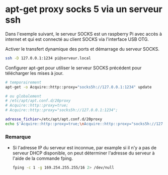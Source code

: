 # apt-get proxy socks 5 via un serveur ssh

Dans l'exemple suivant, le serveur SOCKS est un raspberry Pi avec accès à internet et qui est connecté au client SOCKS via l'interface USB OTG.

Activer le transfert dynamique des ports et démarrage du serveur SOCKS.
```bash
ssh -D 127.0.0.1:1234 pi@serveur.local
```

Configurer apt-get pour utiliser le serveur SOCKS précédent pour télécharger les mises à jour.
```bash
# temporairement
apt-get -o Acquire::http::proxy="socks5h://127.0.0.1:1234" update

# ou globalement
# /etc/apt/apt.conf.d/20proxy
# Acquire::http::proxy=true;
# Acquire::http::proxy="socks5h://127.0.0.1:1234";

adresse_fichier=/etc/apt/apt.conf.d/20proxy
echo $'Acquire::http::proxy=true;\nAcquire::http::proxy="socks5h://127.0.0.1:1234";' > $adresse_fichier
```

### Remarque

* Si l'adresse IP du serveur est inconnue, par example si il n'y a pas de serveur DHCP disponible, on peut déterminer l'adresse du serveur à l'aide de la commande fping.

    ```bash
    fping -c 1 -g 169.254.255.255/16 2> /dev/null
    ```